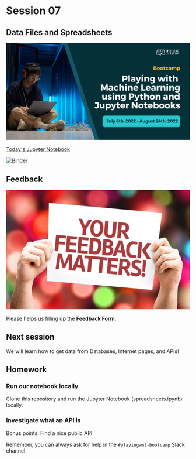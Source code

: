 # Session 07

## Data Files and Spreadsheets

![Course Hero](images/hero.png)

[Today's Jupyter Notebook](./spreadsheets.ipynb)

[![Binder](https://mybinder.org/badge_logo.svg)](https://mybinder.org/v2/gh/WizelineIntroToPythonML/07-pandas/HEAD?labpath=spreadsheets.ipynb)

## Feedback

![Your Feedback Matters](images/feedback.png)

Please helps us filling up the **[Feedback Form](https://docs.google.com/forms/d/e/1FAIpQLSf-yrrCkg66KFFimIk62me8jkSybb9wY1tdqhuRNKG1pchk5w/viewform)**.

## Next session

We will learn how to get data from Databases, Internet pages, and APIs!

## Homework

### Run our notebook locally

Clone this repository and run the Jupyter Notebook (spreadsheets.ipynb) locally.

### Investigate what an API is

Bonus points: Find a nice public API

Remember, you can always ask for help in the `#playingwml-bootcamp` Slack channel
